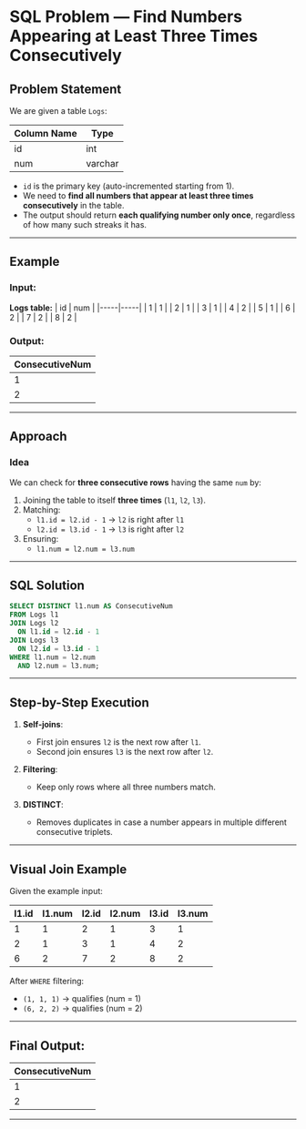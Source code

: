# SQL Problem — Find Numbers Appearing at Least Three Times Consecutively

## Problem Statement
We are given a table `Logs`:

| Column Name | Type    |
|-------------|---------|
| id          | int     |
| num         | varchar |

- `id` is the primary key (auto-incremented starting from 1).
- We need to **find all numbers that appear at least three times consecutively** in the table.
- The output should return **each qualifying number only once**, regardless of how many such streaks it has.

---

## Example

### Input:
**Logs table:**
| id  | num |
|-----|-----|
| 1   | 1   |
| 2   | 1   |
| 3   | 1   |
| 4   | 2   |
| 5   | 1   |
| 6   | 2   |
| 7   | 2   |
| 8   | 2   |

### Output:
| ConsecutiveNum |
|----------------|
| 1              |
| 2              |

---

## Approach

### Idea
We can check for **three consecutive rows** having the same `num` by:
1. Joining the table to itself **three times** (`l1`, `l2`, `l3`).
2. Matching:
   - `l1.id = l2.id - 1` → `l2` is right after `l1`
   - `l2.id = l3.id - 1` → `l3` is right after `l2`
3. Ensuring:
   - `l1.num = l2.num = l3.num`

---

## SQL Solution

```sql
SELECT DISTINCT l1.num AS ConsecutiveNum
FROM Logs l1
JOIN Logs l2 
  ON l1.id = l2.id - 1
JOIN Logs l3 
  ON l2.id = l3.id - 1
WHERE l1.num = l2.num 
  AND l2.num = l3.num;
```

---

## Step-by-Step Execution

1. **Self-joins**:
   - First join ensures `l2` is the next row after `l1`.
   - Second join ensures `l3` is the next row after `l2`.

2. **Filtering**:
   - Keep only rows where all three numbers match.

3. **DISTINCT**:
   - Removes duplicates in case a number appears in multiple different consecutive triplets.

---

## Visual Join Example

Given the example input:

| l1.id | l1.num | l2.id | l2.num | l3.id | l3.num |
|-------|--------|-------|--------|-------|--------|
| 1     | 1      | 2     | 1      | 3     | 1      |
| 2     | 1      | 3     | 1      | 4     | 2      |
| 6     | 2      | 7     | 2      | 8     | 2      |

After `WHERE` filtering:
- `(1, 1, 1)` → qualifies (num = 1)
- `(6, 2, 2)` → qualifies (num = 2)

---

## Final Output:
| ConsecutiveNum |
|----------------|
| 1              |
| 2              |

---
